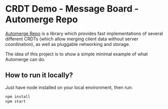 # CRDT Demo - Message Board - Automerge Repo

[Automerge Repo](https://github.com/automerge/automerge-repo) is
a library which provides fast implementations of several different CRDTs
(which allow merging client data without server coordination), as well as pluggable networking and storage.

The idea of this project is to show a simple minimal example of what Automerge can do.

## How to run it locally?

Just have node installed on your local environment, then run:

```bash
npm install
npm start
```
